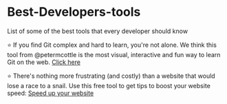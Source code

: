 # Best-Developers-tools
List of some of the best tools that every developer should know

:star: If you find Git complex and hard to learn, you're not alone. We think this tool from @petermcottle is the most visual, interactive and fun way to learn Git on the web. [Click here](https://learngitbranching.js.org])

:star: There's nothing more frustrating (and costly) than a website that would lose a race to a snail. Use this free tool to get tips to boost your website speed: [Speed up your website](http://ow.ly/qXGQ50zPGXW)
